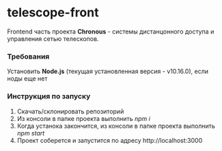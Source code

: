 # telescope-front
Frontend часть проекта **Chronous** - системы дистанцонного доступа и управления сетью телескопов.

### Требования
Установить **Node.js** (текущая установленная версия - v10.16.0), если ноды еще нет
### Инструкция по запуску

1. Скачать/склонировать репозиторий
2. Из консоли в папке проекта выполнить *npm i*
3. Когда устанока закончится, из консоли в папке проекта выполнить *npm start*
4. Проект соберется и запустится по адресу http://localhost:3000
